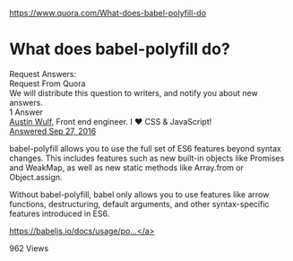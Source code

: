 <a href="https://www.quora.com/What-does-babel-polyfill-do">https://www.quora.com/What-does-babel-polyfill-do</a><div id="articleHeader"><h1>What does babel-polyfill do?</h1></div><div id="cjrgAU"><div id="__w2_fO9Gq0L_action_bar"><div id="jIuSdo"><div id="__w2_mDkRgkw_drawer"><div><div>Request Answers:</div><div id="BltXbs"><div id="__w2_GBoHuxm_list_item"><div><div>Request From Quora</div><div>We will distribute this question to writers, and notify you about new answers.</div><div id="dkoRFr"><div><div>1 Answer</div><div id="vQYSpf"><div><div><div><div><div><div><div><a href="/profile/Austin-Wulf" id="__w2_iFP6q77_name_link" target="_blank">Austin Wulf</a>, Front end engineer. I ♥ CSS & JavaScript!</div><div id="MSslPP"><div><a href="/What-does-babel-polyfill-do/answer/Austin-Wulf" id="__w2_Eg8CPq7_link" target="_blank">Answered Sep 27, 2016</a></div><div><div><div><p>babel-polyfill allows you to use the full set of ES6 features beyond syntax changes. This includes features such as new built-in objects like Promises and WeakMap, as well as new static methods like Array.from or Object.assign.</p><p>Without babel-polyfill, babel only allows you to use features like arrow functions, destructuring, default arguments, and other syntax-specific features introduced in ES6.</p><p><a href="https://babeljs.io/docs/usage/polyfill/" target="_blank">https://babeljs.io/docs/usage/po...</a></p></div></div></div><div id="Hutihy"><div id="__w2_RST3nyQ_content_footer">962 Views</div></div>